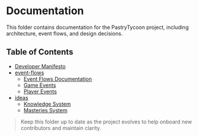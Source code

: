 # Documentation

This folder contains documentation for the PastryTycoon project, including architecture, event flows, and design decisions.

## Table of Contents

- [Developer Manifesto](developer-manifesto.md)
- [event-flows](event-flows/README.md)  
  - [Event Flows Documentation](event-flows/README.md)
  - [Game Events](event-flows/game.md)
  - [Player Events](event-flows/player.md)
- [ideas](ideas/README.md)
  - [Knowledge System](ideas/knowledge-system.md)
  - [Masteries System](ideas/masteries-system.md)

> Keep this folder up to date as the project evolves to help onboard new contributors and maintain clarity.